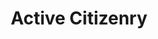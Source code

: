 ---
layout: theme
name: activecitizenry
title: Active Citizenry
description: Description for Active Citizenry
---